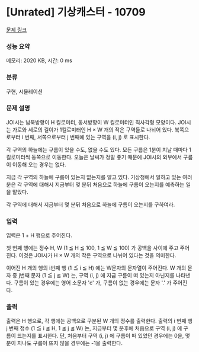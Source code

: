 # [Unrated] 기상캐스터 - 10709 

[문제 링크](https://www.acmicpc.net/problem/10709) 

### 성능 요약

메모리: 2020 KB, 시간: 0 ms

### 분류

구현, 시뮬레이션

### 문제 설명

<p>JOI시는 남북방향이 H 킬로미터, 동서방향이 W 킬로미터인 직사각형 모양이다. JOI시는 가로와 세로의 길이가 1킬로미터인 H × W 개의 작은 구역들로 나뉘어 있다. 북쪽으로부터 i 번째, 서쪽으로부터 j 번째에 있는 구역을 (i, j) 로 표시한다.</p>

<p>각 구역의 하늘에는 구름이 있을 수도, 없을 수도 있다. 모든 구름은 1분이 지날 때마다 1킬로미터씩 동쪽으로 이동한다. 오늘은 날씨가 정말 좋기 때문에 JOI시의 외부에서 구름이 이동해 오는 경우는 없다.</p>

<p>지금 각 구역의 하늘에 구름이 있는지 없는지를 알고 있다. 기상청에서 일하고 있는 여러분은 각 구역에 대해서 지금부터 몇 분뒤 처음으로 하늘에 구름이 오는지를 예측하는 일을 맡았다.</p>

<p>각 구역에 대해서 지금부터 몇 분뒤 처음으로 하늘에 구름이 오는지를 구하여라.</p>

### 입력 

 <p>입력은 1 + H 행으로 주어진다.</p>

<p>첫 번째 행에는 정수 H, W (1 ≦ H ≦ 100, 1 ≦ W ≦ 100) 가 공백을 사이에 주고 주어진다. 이것은 JOI시가 H × W 개의 작은 구역으로 나뉘어 있다는 것을 의미한다.</p>

<p>이어진 H 개의 행의 i번째 행 (1 ≦ i ≦ H) 에는 W문자의 문자열이 주어진다. W 개의 문자 중 j번째 문자 (1 ≦ j ≦ W) 는, 구역 (i, j) 에 지금 구름이 떠 있는지 아닌지를 나타낸다. 구름이 있는 경우에는 영어 소문자 'c' 가, 구름이 없는 경우에는 문자 '.' 가 주어진다.</p>

### 출력 

 <p>출력은 H 행으로, 각 행에는 공백으로 구분된 W 개의 정수를 출력한다. 출력의 i 번째 행 j 번째 정수 (1 ≦ i ≦ H, 1 ≦ j ≦ W) 는, 지금부터 몇 분후에 처음으로 구역 (i, j) 에 구름이 뜨는지를 표시한다. 단, 처음부터 구역 (i, j) 에 구름이 떠 있었던 경우에는 0을, 몇 분이 지나도 구름이 뜨지 않을 경우에는 -1을 출력한다.</p>

